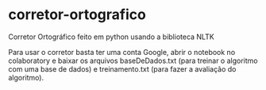 # corretor-ortografico
Corretor Ortográfico feito em python usando a biblioteca NLTK

Para usar o corretor basta ter uma conta Google, abrir o notebook no colaboratory e baixar os arquivos baseDeDados.txt (para treinar o algoritmo com uma base de dados) e treinamento.txt (para fazer a avaliação do algoritmo).
